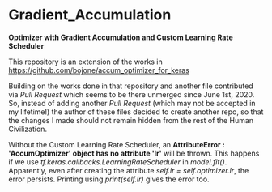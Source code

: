 # Gradient_Accumulation

**Optimizer with Gradient Accumulation and Custom Learning Rate Scheduler**

This repository is an extension of the works in https://github.com/bojone/accum_optimizer_for_keras

Building on the works done in that repository and another file contributed via *Pull Request* which seems to be there unmerged since June 1st, 2020. So, instead of adding another *Pull Request* (which may not be accepted in my lifetime!) the author of these files decided to create another repo, so that the changes I made should not remain hidden from the rest of the Human Civilization.


Without the Custom Learning Rate Scheduler, an **AttributeError : 'AccumOptimizer' object has no attribute 'lr'** will be thrown. This happens if we use _tf.keras.callbacks.LearningRateScheduler_ in _model.fit()_. Apparently, even after creating the attribute _self.lr = self.optimizer.lr_, the error persists. Printing using _print(self.lr)_ gives the error too.


